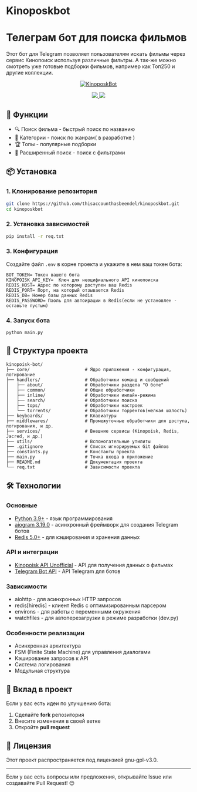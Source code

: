 # Kinoposkbot
# Телеграм бот для поиска фильмов

Этот бот для Telegram позволяет пользователям искать фильмы через сервис Кинопоиск используя различные фильтры.
А так-же можно смотреть уже готовые подборки фильмов, например как Топ250 и другие коллекции.

<div align="center">
  <p>
    <a href="https://github.com/thisaccounthasbeendel">
      <img src="./src/githubImage.png" alt="KinoposkBot" />
    </a>
  </p>
  
  <div>
    <p>
      <a href="./gnu-gpl-v3.0.md">
        <img src="https://img.shields.io/badge/Лицензия-GPLV_3-green"/>
      </a>
      <a href="https://t.me/kinposkbot" target="_blank">
        <img src="https://img.shields.io/badge/Telegram-Канал-gray?logo=telegram&logoColor=ffffff&color=6A7EC2&labelColor=6b6b6b"/>
      </a>
    </p>
  </div>
</div>

## 🚀 Функции
- 🔍 Поиск фильма - быстрый поиск по названию
- 📂 Категории - поиск по жанрам( в разработке )
- 🏆 Топы - популярные подборки
- 🔎 Расширенный поиск - поиск с фильтрами

## 📦 Установка

### 1. Клонирование репозитория
```bash 
git clone https://github.com/thisaccounthasbeendel/kinoposkbot.git
cd kinoposkbot
```

### 2. Установка зависимостей
```bash
pip install -r req.txt
```

### 3. Конфигурация
Создайте файл `.env` в корне проекта и укажите в нем ваш токен бота:
```
BOT_TOKEN= Токен вашего бота
KINOPOISK_API_KEY=  Ключ для неоцифиального API кинопоиска
REDIS_HOST= Адрес по которому доступен ваш Redis
REDIS_PORT= Порт, на который отзывается Redis
REDIS_DB= Номер базы данных Redis
REDIS_PASSWORD= Паоль для автоирации в Redis(если не установлен - оставьте пустым)
```

### 4. Запуск бота
```bash
python main.py
```

## 📂 Структура проекта
```
kinopoisk-bot/
├── core/                     # Ядро приложения - конфигурация, логирование
├── handlers/                 # Обработчики команд и сообщений
│   ├── about/                # Обработчики раздела "О боте"
│   ├── common/               # Общие обработчики
│   ├── inline/               # Обработчики инлайн-режима
│   ├── search/               # Обработчики поиска
│   ├── tops/                 # Обработчики настроек
│   └── torrents/             # Обработчики торрентов(мелкая шалость)
├── keyboards/                # Клавиатуры
├── middlewares/              # Промежуточные обработчики для доступа, логирования, и др.
├── services/                 # Внешние сервисы (Kinopoisk, Redis, Jacred, и др.)
├── utils/                    # Вспомогательные утилиты
├── .gitignore                # Список игнорируемых Git файлов
├── constants.py              # Константы проекта
├── main.py                   # Точка входа в приложение
├── README.md                 # Документация проекта
└── req.txt                   # Зависимости проекта
```

## 🛠 Технологии

### Основные
- [Python 3.9+](https://www.python.org/) - язык программирования
- [aiogram 3.19.0](https://docs.aiogram.dev/) - асинхронный фреймворк для создания Telegram ботов
- [Redis 5.0+](https://redis.io/) - для кэширования и хранения данных

### API и интеграции
- [Kinopoisk API Unofficial](https://kinopoiskapiunofficial.tech/) - API для получения данных о фильмах
- [Telegram Bot API](https://core.telegram.org/bots/api) - API Telegram для ботов

### Зависимости
- aiohttp - для асинхронных HTTP запросов
- redis[hiredis] - клиент Redis с оптимизированным парсером
- environs - для работы с переменными окружения
- watchfiles - для автоперезагрузки в режиме разработки (dev.py)

### Особенности реализации
- Асинхронная архитектура
- FSM (Finite State Machine) для управления диалогами
- Кэширование запросов к API
- Система логирования
- Модульная структура

## 🤝 Вклад в проект
Если у вас есть идеи по улучшению бота:
1. Сделайте **fork** репозитория
2. Внесите изменения в своей ветке
3. Откройте **pull request**

## 📜 Лицензия
Этот проект распространяется под лицензией gnu-gpl-v3.0.

---

Если у вас есть вопросы или предложения, открывайте Issue или создавайте Pull Request! 😊


